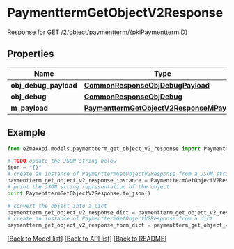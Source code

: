 # PaymenttermGetObjectV2Response

Response for GET /2/object/paymentterm/{pkiPaymenttermID}

## Properties
Name | Type | Description | Notes
------------ | ------------- | ------------- | -------------
**obj_debug_payload** | [**CommonResponseObjDebugPayload**](CommonResponseObjDebugPayload.md) |  | 
**obj_debug** | [**CommonResponseObjDebug**](CommonResponseObjDebug.md) |  | [optional] 
**m_payload** | [**PaymenttermGetObjectV2ResponseMPayload**](PaymenttermGetObjectV2ResponseMPayload.md) |  | 

## Example

```python
from eZmaxApi.models.paymentterm_get_object_v2_response import PaymenttermGetObjectV2Response

# TODO update the JSON string below
json = "{}"
# create an instance of PaymenttermGetObjectV2Response from a JSON string
paymentterm_get_object_v2_response_instance = PaymenttermGetObjectV2Response.from_json(json)
# print the JSON string representation of the object
print PaymenttermGetObjectV2Response.to_json()

# convert the object into a dict
paymentterm_get_object_v2_response_dict = paymentterm_get_object_v2_response_instance.to_dict()
# create an instance of PaymenttermGetObjectV2Response from a dict
paymentterm_get_object_v2_response_form_dict = paymentterm_get_object_v2_response.from_dict(paymentterm_get_object_v2_response_dict)
```
[[Back to Model list]](../README.md#documentation-for-models) [[Back to API list]](../README.md#documentation-for-api-endpoints) [[Back to README]](../README.md)


